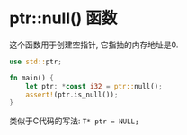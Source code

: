 # ptr::null() 函数

这个函数用于创建空指针, 它指抽的内存地址是0.

```rust
use std::ptr;

fn main() {
    let ptr: *const i32 = ptr::null();
    assert!(ptr.is_null());
}
```

类似于C代码的写法: `T* ptr = NULL;`
